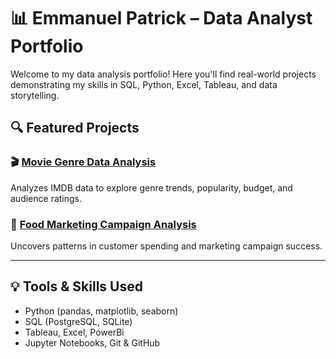 # 📊 Emmanuel Patrick – Data Analyst Portfolio

Welcome to my data analysis portfolio! Here you'll find real-world projects demonstrating my skills in SQL, Python, Excel, Tableau, and data storytelling.

## 🔍 Featured Projects

### 🎬 [Movie Genre Data Analysis](./movie-genre-analysis/)
Analyzes IMDB data to explore genre trends, popularity, budget, and audience ratings.

### 🛒 [Food Marketing Campaign Analysis](./food-marketing-analysis/)
Uncovers patterns in customer spending and marketing campaign success.

---

## 💡 Tools & Skills Used
- Python (pandas, matplotlib, seaborn)
- SQL (PostgreSQL, SQLite)
- Tableau, Excel, PowerBi
- Jupyter Notebooks, Git & GitHub
